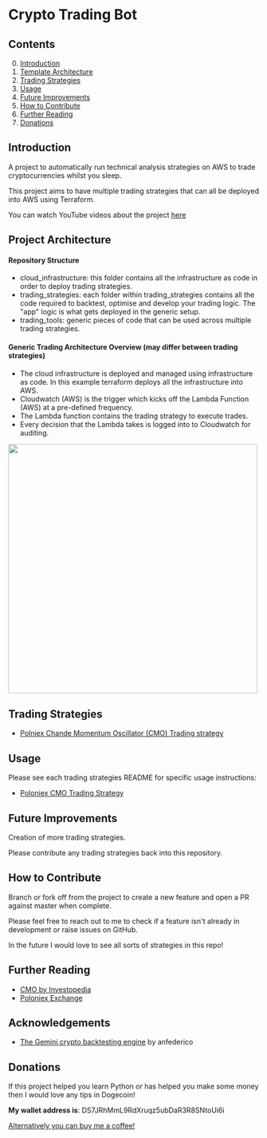 # Crypto Trading Bot

## Contents
0. [Introduction](#introduction)
1. [Template Architecture](#architecture)
1. [Trading Strategies](#strategies)
1. [Usage](#usage)
2. [Future Improvements](#futureimprovements)
3. [How to Contribute](#howtocontribute)
4. [Further Reading](#furtherreading)
5. [Donations](#donations)

<a name="introduction"></a>
## Introduction 

A project to automatically run technical analysis strategies on AWS to trade cryptocurrencies whilst you sleep.

This project aims to have multiple trading strategies that can all be deployed into AWS using Terraform.

You can watch YouTube videos about the project [here](https://www.youtube.com/watch?v=ee0JCfeFw1o&list=PLobCEGRAX3hZ0KqKoZ1RTlYZF-VguIhtC&index=4) 

<a name="architecture"></a>
## Project Architecture

#### Repository Structure

- cloud_infrastructure: this folder contains all the infrastructure as code in order to deploy trading strategies.
- trading_strategies: each folder within trading_strategies contains all the code required to backtest, optimise and develop your trading logic. The "app" logic is what gets deployed in the generic setup.
- trading_tools: generic pieces of code that can be used across multiple trading strategies.

#### Generic Trading Architecture Overview (may differ between trading strategies)

- The cloud infrastructure is deployed and managed using infrastructure as code. In this example terraform deploys all the infrastructure into AWS.
- Cloudwatch (AWS) is the trigger which kicks off the Lambda Function (AWS) at a pre-defined frequency.
- The Lambda function contains the trading strategy to execute trades.
- Every decision that the Lambda takes is logged into to Cloudwatch for auditing.

<img src="https://github.com/liamhartley/cryptotradingbot/blob/master/project_architecture.png" width="500px">

<a name="strategies"></a>
## Trading Strategies

- [Polniex Chande Momentum Oscillator (CMO) Trading strategy](https://github.com/liamhartley/cryptotradingbot/blob/master/poloniex_cmo_trading_strategy/)

<a name="usage"></a>
## Usage 

Please see each trading strategies README for specific usage instructions:

- [Poloniex CMO Trading Strategy](https://github.com/liamhartley/cryptotradingbot/blob/master/poloniex_cmo_trading_strategy/README.md)


<a name="futureimprovements"></a>
## Future Improvements

Creation of more trading strategies.

Please contribute any trading strategies back into this repository.


<a name="howtocontribute"></a>
## How to Contribute 


Branch or fork off from the project to create a new feature and open a PR against master when complete.

Please feel free to reach out to me to check if a feature isn't already in development or raise issues on GitHub.

In the future I would love to see all sorts of strategies in this repo!

<a name="projectarchitecture"></a>
## Further Reading
- [CMO by Investopedia](https://www.investopedia.com/terms/c/chandemomentumoscillator.asp)
- [Poloniex Exchange](https://poloniex.com)

<a name="acknowledgements"></a>
## Acknowledgements 

- [The Gemini crypto backtesting engine](https://github.com/anfederico/Gemini) by anfederico 


<a name="donations"></a>
## Donations 

If this project helped you learn Python or has helped you make some money then I would love any tips in Dogecoin!

**My wallet address is**: DS7JRhMmL9RdXruqz5ubDaR3R8SNtoUi6i

[Alternatively you can buy me a coffee!](https://www.buymeacoffee.com/liamhartley)


